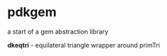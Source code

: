 # pdkgem
a start of a gem abstraction library

**dkeqtri** - equilateral triangle wrapper around primTri

